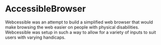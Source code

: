 # AccessibleBrowser

Webcessible was an attempt to build a simplified web browser that would make browsing the web easier on people with physical disabilities. Webcessible was setup in such a way to allow for a variety of inputs to suit users with varying handicaps. 

